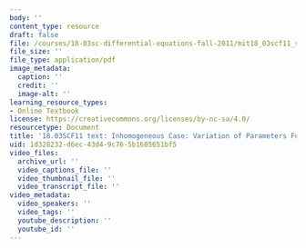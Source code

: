 ```yaml
---
body: ''
content_type: resource
draft: false
file: /courses/18-03sc-differential-equations-fall-2011/mit18_03scf11_s35_8text.pdf
file_size: ''
file_type: application/pdf
image_metadata:
  caption: ''
  credit: ''
  image-alt: ''
learning_resource_types:
- Online Textbook
license: https://creativecommons.org/licenses/by-nc-sa/4.0/
resourcetype: Document
title: '18.03SCF11 text: Inhomogeneous Case: Variation of Parameters Formula'
uid: 1d328232-d6ec-43d4-9c76-5b1605651bf5
video_files:
  archive_url: ''
  video_captions_file: ''
  video_thumbnail_file: ''
  video_transcript_file: ''
video_metadata:
  video_speakers: ''
  video_tags: ''
  youtube_description: ''
  youtube_id: ''
---
```

